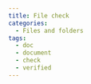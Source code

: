 ```yaml
---
title: File check
categories:
  - Files and folders
tags:
  - doc
  - document
  - check
  - verified
---
```

